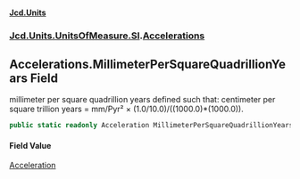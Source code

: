#### [Jcd.Units](index.md 'index')
### [Jcd.Units.UnitsOfMeasure.SI](Jcd.Units.UnitsOfMeasure.SI.md 'Jcd.Units.UnitsOfMeasure.SI').[Accelerations](Accelerations.md 'Jcd.Units.UnitsOfMeasure.SI.Accelerations')

## Accelerations.MillimeterPerSquareQuadrillionYears Field

millimeter per square quadrillion years defined such that: centimeter per square trillion years = mm/Pyr² × (1.0/10.0)/((1000.0)*(1000.0)).

```csharp
public static readonly Acceleration MillimeterPerSquareQuadrillionYears;
```

#### Field Value
[Acceleration](Acceleration.md 'Jcd.Units.UnitTypes.Acceleration')